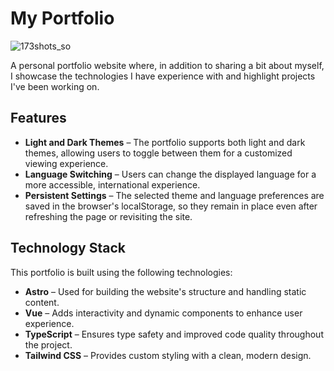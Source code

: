 # My Portfolio

![173shots_so](https://github.com/user-attachments/assets/034a6fad-bf68-46b4-9982-b013799c29d8)

A personal portfolio website where, in addition to sharing a bit about myself, I showcase the technologies I have experience with and highlight projects I've been working on.

## Features

- **Light and Dark Themes** – The portfolio supports both light and dark themes, allowing users to toggle between them for a customized viewing experience.
- **Language Switching** – Users can change the displayed language for a more accessible, international experience.
- **Persistent Settings** – The selected theme and language preferences are saved in the browser's localStorage, so they remain in place even after refreshing the page or revisiting the site.

## Technology Stack

This portfolio is built using the following technologies:

- **Astro** – Used for building the website's structure and handling static content.
- **Vue** – Adds interactivity and dynamic components to enhance user experience.
- **TypeScript** – Ensures type safety and improved code quality throughout the project.
- **Tailwind CSS** – Provides custom styling with a clean, modern design.

